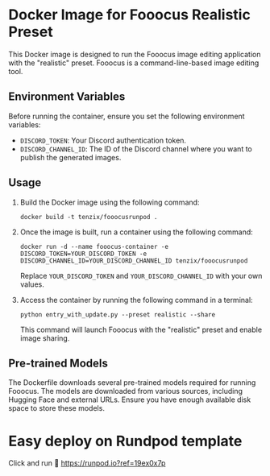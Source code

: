 # Docker Image for Fooocus Realistic Preset

This Docker image is designed to run the Fooocus image editing application with the "realistic" preset. Fooocus is a command-line-based image editing tool.

## Environment Variables

Before running the container, ensure you set the following environment variables:

- `DISCORD_TOKEN`: Your Discord authentication token.
- `DISCORD_CHANNEL_ID`: The ID of the Discord channel where you want to publish the generated images.

## Usage

1. Build the Docker image using the following command:

   ```
   docker build -t tenzix/fooocusrunpod .
   ```

2. Once the image is built, run a container using the following command:

   ```
   docker run -d --name fooocus-container -e DISCORD_TOKEN=YOUR_DISCORD_TOKEN -e DISCORD_CHANNEL_ID=YOUR_DISCORD_CHANNEL_ID tenzix/fooocusrunpod
   ```

   Replace `YOUR_DISCORD_TOKEN` and `YOUR_DISCORD_CHANNEL_ID` with your own values.

3. Access the container by running the following command in a terminal:

   ```
   python entry_with_update.py --preset realistic --share
   ```

   This command will launch Fooocus with the "realistic" preset and enable image sharing.

## Pre-trained Models

The Dockerfile downloads several pre-trained models required for running Fooocus. The models are downloaded from various sources, including Hugging Face and external URLs. Ensure you have enough available disk space to store these models.

# Easy deploy on Rundpod template 
Click and run 🚀 https://runpod.io?ref=19ex0x7p
